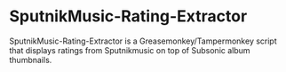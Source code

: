 # SputnikMusic-Rating-Extractor

SputnikMusic-Rating-Extractor is a Greasemonkey/Tampermonkey script that displays ratings from Sputnikmusic on top of Subsonic album thumbnails.
